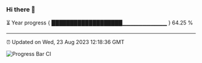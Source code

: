### Hi there 👋

⏳ Year progress { ███████████████████▁▁▁▁▁▁▁▁▁▁▁ } 64.25 %

---

⏰ Updated on Wed, 23 Aug 2023 12:18:36 GMT

![Progress Bar CI](https://github.com/liununu/liununu/workflows/Progress%20Bar%20CI/badge.svg)
